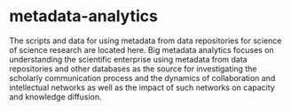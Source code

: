 # metadata-analytics
The scripts and data for using metadata from data repositories for science of science research are located here. Big metadata analytics focuses on understanding the scientific enterprise using metadata from data repositories and other databases as the source for investigating the scholarly communication process and the dynamics of collaboration and intellectual networks as well as the impact of such networks on capacity and knowledge diffusion.
